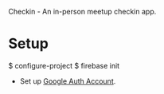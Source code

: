 Checkin - An in-person meetup checkin app.

# Setup

  $ configure-project
  $ firebase init

  - Set up [Google Auth Account](https://www.firebase.com/docs/web/guide/login/google.html).

